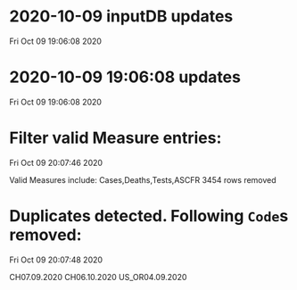 
# 2020-10-09 inputDB updates 
 Fri Oct 09 19:06:08 2020 


# 2020-10-09 19:06:08 updates 
 Fri Oct 09 19:06:08 2020 


# Filter valid Measure entries: 
 Fri Oct 09 20:07:46 2020 

Valid Measures include: Cases,Deaths,Tests,ASCFR
 3454 rows removed
# Duplicates detected. Following `Code`s removed: 
 Fri Oct 09 20:07:48 2020 

CH07.09.2020
CH06.10.2020
US_OR04.09.2020